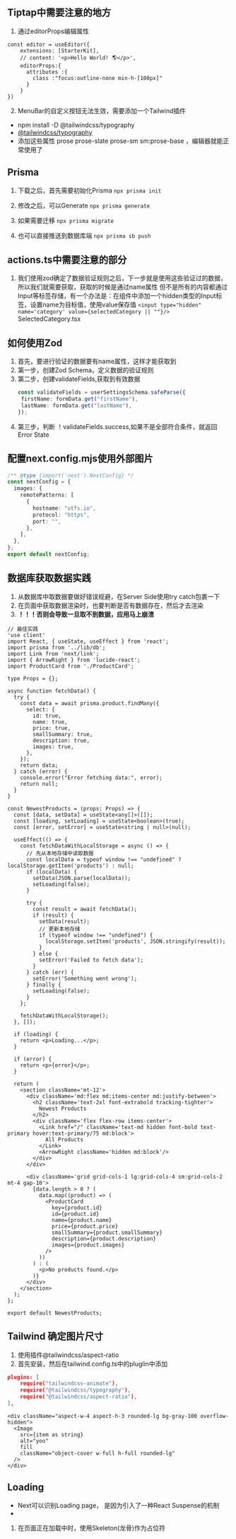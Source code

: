 ## Tiptap中需要注意的地方

1. 通过editorProps编辑属性
``` tsx
const editor = useEditor({
    extensions: [StarterKit],
    // content: '<p>Hello World! 🌎️</p>',
    editorProps:{
      attributes :{
        class :"focus:outline-none min-h-[100px]"
      }
    }
})
```

2. MenuBar的自定义按钮无法生效，需要添加一个Tailwind插件

- npm install -D @tailwindcss/typography
- [@tailwindcss/typography](https://github.com/tailwindlabs/tailwindcss-typography)
- 添加这些属性 prose prose-slate prose-sm sm:prose-base ，编辑器就能正常使用了

## Prisma

1. 下载之后，首先需要初始化Prisma
   `npx prisma init`

2. 修改之后，可以Generate
   `npx prisma generate`

3. 如果需要迁移
   `npx prisma migrate`

4. 也可以直接推送到数据库端
   `npx prisma sb push`


## actions.ts中需要注意的部分

1. 我们使用zod确定了数据验证规则之后，下一步就是使用这些验证过的数据，所以我们就需要获取，获取的时候是通过name属性
   但不是所有的内容都通过Input等标签存储，有一个办法是：在组件中添加一个hidden类型的Input标签，设置name为目标值，使用value保存值
   `<input type="hidden" name='category' value={selectedCategory || ""}/>` SelectedCategory.tsx

## 如何使用Zod

1. 首先，要进行验证的数据要有name属性，这样才能获取到
2. 第一步，创建Zod Schema，定义数据的验证规则
3. 第二步，创建validateFields,获取到有效数据
   ``` ts
   const validateFields = userSettingsSchema.safeParse({
    firstName: formData.get("firstName"),
    lastName: formData.get("lastName"),
   });
   ```
4. 第三步，判断 ！validateFields.success,如果不是全部符合条件，就返回Error State

## 配置next.config.mjs使用外部图片

``` ts
/** @type {import('next').NextConfig} */
const nextConfig = {
  images: {
    remotePatterns: [
      {
        hostname: "utfs.io",
        protocol: "https",
        port: "",
      },
    ],
  },
};
export default nextConfig;
```

## 数据库获取数据实践

1. 从数据库中取数据要做好错误规避，在Server Side使用try catch包裹一下
2. 在页面中获取数据渲染时，也要判断是否有数据存在，然后才去渲染
3. **！！！否则会导致一旦取不到数据，应用马上崩溃**

``` tsx
// 最佳实践
'use client'
import React, { useState, useEffect } from 'react';
import prisma from '../lib/db';
import Link from 'next/link';
import { ArrowRight } from 'lucide-react';
import ProductCard from './ProductCard';

type Props = {};

async function fetchData() {
  try {
    const data = await prisma.product.findMany({
      select: {
        id: true,
        name: true,
        price: true,
        smallSummary: true,
        description: true,
        images: true,
      },
    });
    return data;
  } catch (error) {
    console.error("Error fetching data:", error);
    return null;
  }
}

const NewestProducts = (props: Props) => {
  const [data, setData] = useState<any[]>([]);
  const [loading, setLoading] = useState<boolean>(true);
  const [error, setError] = useState<string | null>(null);

  useEffect(() => {
    const fetchDataWithLocalStorage = async () => {
      // 先从本地存储中读取数据
      const localData = typeof window !== "undefined" ? localStorage.getItem('products') : null;
      if (localData) {
        setData(JSON.parse(localData));
        setLoading(false);
      }

      try {
        const result = await fetchData();
        if (result) {
          setData(result);
          // 更新本地存储
          if (typeof window !== "undefined") {
            localStorage.setItem('products', JSON.stringify(result));
          }
        } else {
          setError('Failed to fetch data');
        }
      } catch (err) {
        setError('Something went wrong');
      } finally {
        setLoading(false);
      }
    };

    fetchDataWithLocalStorage();
  }, []);

  if (loading) {
    return <p>Loading...</p>;
  }

  if (error) {
    return <p>{error}</p>;
  }

  return (
    <section className='mt-12'>
      <div className='md:flex md:items-center md:justify-between'>
        <h2 className='text-2xl font-extrabold tracking-tighter'>
          Newest Products
        </h2>
        <div className='flex flex-row items-center'>
          <Link href="/" className='text-md hidden font-bold text-primary hover:text-primary/75 md:block'>
            All Products 
          </Link>
          <ArrowRight className='hidden md:block'/>
        </div>
      </div>

      <div className='grid grid-cols-1 lg:grid-cols-4 sm:grid-cols-2 mt-4 gap-10'>
        {data.length > 0 ? (
          data.map((product) => (
            <ProductCard 
              key={product.id}
              id={product.id}
              name={product.name}
              price={product.price}
              smallSummary={product.smallSummary}
              description={product.description}
              images={product.images}
            />
          ))
        ) : (
          <p>No products found.</p>
        )}
      </div>
    </section>
  );
};

export default NewestProducts;
```


## Tailwind 确定图片尺寸

1. 使用插件@tailwindcss/aspect-ratio
2. 首先安装，然后在tailwind.config.ts中的pluglin中添加
``` json
plugins: [
    require("tailwindcss-animate"),
    require("@tailwindcss/typography"),
    require("@tailwindcss/aspect-ratio"),
],
```
<!-- 使用 -->
``` tsx
<div className="aspect-w-4 aspect-h-3 rounded-lg bg-gray-100 overflow-hidden">
  <Image
    src={item as string}
    alt="yoo"
    fill
    className="object-cover w-full h-full rounded-lg"
  />
</div>
```

## Loading 
- Next可以识别Loading page， 是因为引入了一种React Suspense的机制
- 
1. 在页面正在加载中时，使用Skeleton(龙骨)作为占位符

